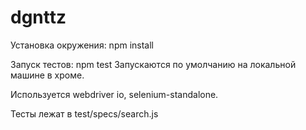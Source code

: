 # dgnttz

Установка окружения:
npm install

Запуск тестов:
npm test
Запускаются по умолчанию на локальной машине в хроме.

Используется webdriver io, selenium-standalone.

Тесты лежат в test/specs/search.js